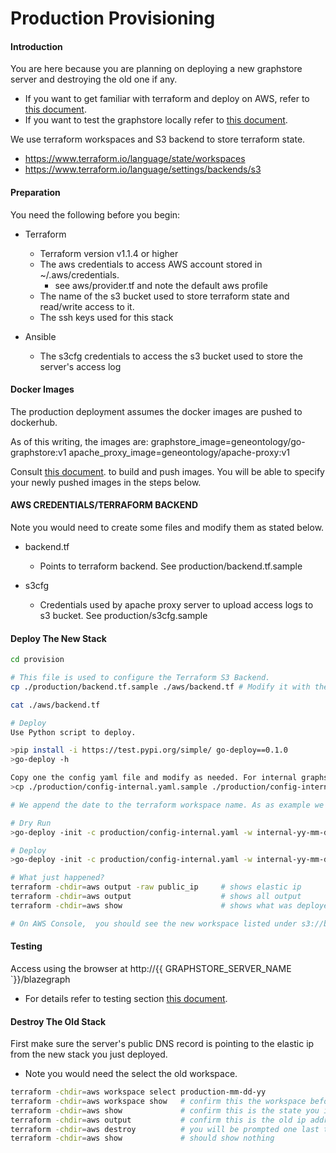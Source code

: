 # Production Provisioning

#### Introduction

You are here because you are planning on deploying a new graphstore server and destroying the old one if any.

- If you want to get familiar with terraform and deploy on AWS, refer to [this document](../PROVISION_AWS_README.md).
- If you want to test the graphstore locally refer to [this document](../PROVISION_README.md).

We use terraform workspaces and S3 backend to store terraform state. 

- https://www.terraform.io/language/state/workspaces
- https://www.terraform.io/language/settings/backends/s3

#### Preparation

You need the following before you begin:

- Terraform
  - Terraform version v1.1.4 or higher
  - The aws credentials to access AWS account stored in ~/.aws/credentials.
    - see aws/provider.tf and note the default aws profile
  - The name of the s3 bucket used to store terraform state and read/write access to it.
  - The ssh keys used for this stack

- Ansible
  -  The s3cfg credentials to access the s3 bucket used to store the server's access log

#### Docker Images

The production deployment assumes the docker images are pushed to dockerhub. 

As of this writing, the images are:
graphstore_image=geneontology/go-graphstore:v1
apache_proxy_image=geneontology/apache-proxy:v1

Consult [this document](../../docker/DOCKER_README.md). to build and push images.
You will be able to specify your newly pushed images in the steps below.

#### AWS CREDENTIALS/TERRAFORM BACKEND 

Note you would need to create some files and modify them as stated below. 

- backend.tf     
  - Points to terraform backend. See production/backend.tf.sample 

- s3cfg          
  - Credentials used by apache proxy server to upload access logs to s3 bucket. See production/s3cfg.sample

#### Deploy The New Stack

```sh
cd provision

# This file is used to configure the Terraform S3 Backend.
cp ./production/backend.tf.sample ./aws/backend.tf # Modify it with the name of the s3 bucket and the aws profile if it is not default

cat ./aws/backend.tf

# Deploy 
Use Python script to deploy.

>pip install -i https://test.pypi.org/simple/ go-deploy==0.1.0
>go-deploy -h

Copy one the config yaml file and modify as needed. For internal graphstore 
>cp ./production/config-internal.yaml.sample ./production/config-internal.yaml

# We append the date to the terraform workspace name. As as example we will use internal-yy-mm-dd

# Dry Run
>go-deploy -init -c production/config-internal.yaml -w internal-yy-mm-dd -d aws -dry-run -verbose 

# Deploy
>go-deploy -init -c production/config-internal.yaml -w internal-yy-mm-dd -d aws -verbose 

# What just happened?
terraform -chdir=aws output -raw public_ip     # shows elastic ip
terraform -chdir=aws output                    # shows all output 
terraform -chdir=aws show                      # shows what was deployed vpc, instance, ....

# On AWS Console,  you should see the new workspace listed under s3://bucket_name/env:/
```

#### Testing

Access using the browser at http://{{ GRAPHSTORE_SERVER_NAME `}}/blazegraph

- For details refer to testing section [this document](../PROVISION_AWS_README.md).

#### Destroy The Old Stack 

First make sure the server's public DNS record is pointing to the elastic ip from the new stack you just deployed.

- Note you would need the select the old workspace. 

```sh
terraform -chdir=aws workspace select production-mm-dd-yy
terraform -chdir=aws workspace show   # confirm this the workspace before calling destroy.
terraform -chdir=aws show             # confirm this is the state you intend to destroy.
terraform -chdir=aws output           # confirm this is the old ip address
terraform -chdir=aws destroy          # you will be prompted one last time before destroying, enter yes
terraform -chdir=aws show             # should show nothing
```
